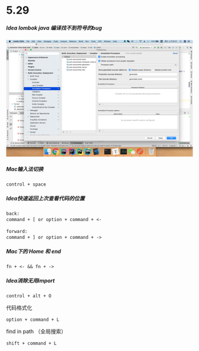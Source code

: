 # 5.29

##### Idea lombok java 编译找不到符号的bug

![](./image/2019-05-29-AM-10.21.23.png)



##### Mac输入法切换

```
control + space
```

##### Idea快速返回上次查看代码的位置

```
back:
command + [ or option + command + <-

forward:
command + ] or option + command + ->
```

##### Mac下的 Home  和 end

```
fn + <- && fn + ->
```

##### Idea消除无用import

```
control + alt + O
```

代码格式化

```
option + command + L
```

find in path （全局搜索）

```
shift + command + L
```

